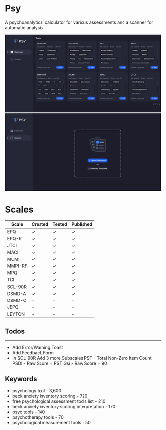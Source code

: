 # Psy
A psychoanalytical calculator for various assessments and a scanner for automatic analysis

![Dashboard](public/previews/dashboard.jpg)
![Scanner](public/previews/scanner.jpg)

# Scales
| Scale   | Created | Tested | Published |
|---------|---------|--------|-----------|
| EPQ     |   ✓     |   ✓    |     ✓     |
| EPQ-R   |   ✓     |   ✓    |     ✓     |
| JTCI    |   ✓     |   ✓    |     ✓     |
| MACI    |   ✓     |   ✓    |     ✓     |
| MCMI    |   ✓     |   ✓    |     ✓     |
| MMPI-RF |   ✓     |   ✓    |     ✓     |
| MPQ     |   ✓     |   ✓    |     ✓     |
| TCI     |   ✓     |   ✓    |     ✓     |
| SCL-90R |   ✓     |   ✓    |     ✓     |
| DSMD-A  |   ✓     |   ✓    |     ✓     |
| DSMD-C  |   -     |   -    |     -     |
| JEPQ    |   -     |   -    |     -     |
| LEYTON  |   -     |   -    |     -     |


## Todos
---
- Add Error/Warning Toast
- Add Feedback Form
- In SCL-90R Add 3 more Subscales
  PST - Total Non-Zero Item Count
  PSDI - Raw Score ÷ PST
  Gsi - Raw Score ÷ 90 

## Keywords
- psychology tool - 3,600
- beck anxiety inventory scoring - 720
- free psychological assessment tools list - 210
- beck anxiety inventory scoring interpretation - 170
- psyc tools - 140
- psychotherapy tools - 70
- psychological measurement tools - 50